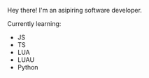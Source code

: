 Hey there! I'm an asipiring software developer.

Currently learning:
- JS
- TS
- LUA
- LUAU
- Python
